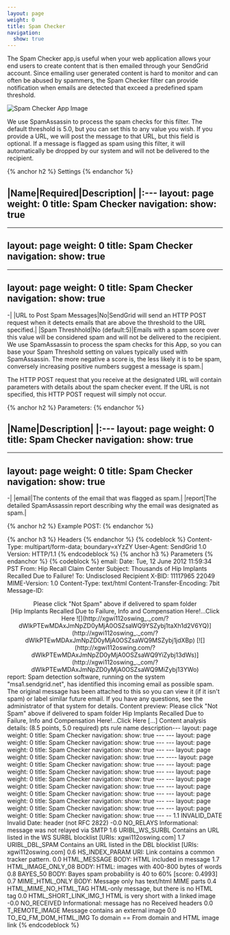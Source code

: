 ```yaml
---
layout: page
weight: 0
title: Spam Checker
navigation:
  show: true
---
```


The Spam Checker app,is useful when your web application allows your end users to create content that is then emailed through your SendGrid account. Since emailing user generated content is hard to monitor and can often be abused by spammers, the Spam Checker filter can provide notification when emails are detected that exceed a predefined spam threshold.

![Spam Checker App Image]({{root_url}}/images/spam_checker.png "Spam Checker")

We use SpamAssassin to process the spam checks for this filter. The default threshold is 5.0, but you can set this to any value you wish. If you provide a URL, we will post the message to that URL, but this field is optional. If a message is flagged as spam using this filter, it will automatically be dropped by our system and will not be delivered to the recipient.


{% anchor h2 %} Settings {% endanchor %}


|Name|Required|Description|
|:---
layout: page
weight: 0
title: Spam Checker
navigation:
  show: true
---
---
layout: page
weight: 0
title: Spam Checker
navigation:
  show: true
---
---
layout: page
weight: 0
title: Spam Checker
navigation:
  show: true
---
-|
|URL to Post Spam Messages|No|SendGrid will send an HTTP POST request when it detects emails that are above the threshold to the URL specified.|
|Spam Threshhold|No (default:5)|Emails with a spam score over this value will be considered spam and will not be delivered to the recipient. We use SpamAssassin to process the spam checks for this App, so you can base your Spam Threshold setting on values typically used with SpamAssassin. The more negative a score is, the less likely it is to be spam, conversely increasing positive numbers suggest a message is spam.|

The HTTP POST request that you receive at the designated URL will contain parameters with details about the spam checker event. If the URL is not specified, this HTTP POST request will simply not occur.


{% anchor h2 %} Parameters: {% endanchor %}


|Name|Description|
|:---
layout: page
weight: 0
title: Spam Checker
navigation:
  show: true
---
---
layout: page
weight: 0
title: Spam Checker
navigation:
  show: true
---
-|
|email|The contents of the email that was flagged as spam.|
|report|The detailed SpamAssassin report describing why the email was designated as spam.|


{% anchor h2 %} Example POST: {% endanchor %}
 
{% anchor h3 %} Headers {% endanchor %}
 {% codeblock %} Content-Type: multipart/form-data; boundary=xYzZY User-Agent: SendGrid 1.0 Version: HTTP/1.1 {% endcodeblock %} 
{% anchor h3 %} Parameters {% endanchor %}
 {% codeblock %} email: Date: Tue, 12 June 2012 11:59:34 PST From: Hip Recall Claim Center <hiprecallclaimcenter> Subject: Thousands of Hip Implants Recalled Due to Failure! To: Undisclosed Recipient <mail> X-BID: 11117965 22049 MIME-Version: 1.0 Content-Type: text/html Content-Transfer-Encoding: 7bit Message-ID:

<center markdown="1">
Please click "Not Spam" above if delivered to spam folder

  
  

<div markdown="1" align="center">
[Hip Implants Recalled Due to Failure, Info and Compensation Here!...Click Here  
![](http://xgwi112oswing_._com/?dWlkPTEwMDAxJmNpZD0yMjA0OSZsaWQ9YSZybj1taXh1d2V6YQ)](http://xgwi112oswing_._com/?dWlkPTEwMDAxJmNpZD0yMjA0OSZsaWQ9MSZybj1jdXBp)   
[![](http://xgwi112oswing.com/?dWlkPTEwMDAxJmNpZD0yMjA0OSZsaWQ9YiZybj13dWs)](http://xgwi112oswing_._com/?dWlkPTEwMDAxJmNpZD0yMjA0OSZsaWQ9MiZybj13YWo)   

</div>
</center>
report: Spam detection software, running on the system "msa1.sendgrid.net", has identified this incoming email as possible spam. The original message has been attached to this so you can view it (if it isn't spam) or label similar future email. If you have any questions, see the administrator of that system for details. Content preview: Please click "Not Spam" above if delivered to spam folder Hip Implants Recalled Due to Failure, Info and Compensation Here!...Click Here [...] Content analysis details: (8.5 points, 5.0 required) pts rule name description---
layout: page
weight: 0
title: Spam Checker
navigation:
  show: true
---
---
layout: page
weight: 0
title: Spam Checker
navigation:
  show: true
---
---
layout: page
weight: 0
title: Spam Checker
navigation:
  show: true
---
---
layout: page
weight: 0
title: Spam Checker
navigation:
  show: true
---
----
layout: page
weight: 0
title: Spam Checker
navigation:
  show: true
---
---
layout: page
weight: 0
title: Spam Checker
navigation:
  show: true
---
---
layout: page
weight: 0
title: Spam Checker
navigation:
  show: true
---
---
layout: page
weight: 0
title: Spam Checker
navigation:
  show: true
---
---
layout: page
weight: 0
title: Spam Checker
navigation:
  show: true
---
---
layout: page
weight: 0
title: Spam Checker
navigation:
  show: true
---
---
layout: page
weight: 0
title: Spam Checker
navigation:
  show: true
---
---
layout: page
weight: 0
title: Spam Checker
navigation:
  show: true
---
-- 1.1 INVALID_DATE Invalid Date: header (not RFC 2822) -0.0 NO_RELAYS Informational: message was not relayed via SMTP 1.6 URIBL_WS_SURBL Contains an URL listed in the WS SURBL blocklist [URIs: xgwi112oswing.com] 1.7 URIBL_DBL_SPAM Contains an URL listed in the DBL blocklist [URIs: xgwi112oswing.com] 0.6 HS_INDEX_PARAM URI: Link contains a common tracker pattern. 0.0 HTML_MESSAGE BODY: HTML included in message 1.7 HTML_IMAGE_ONLY_08 BODY: HTML: images with 400-800 bytes of words 0.8 BAYES_50 BODY: Bayes spam probability is 40 to 60% [score: 0.4993] 0.7 MIME_HTML_ONLY BODY: Message only has text/html MIME parts 0.4 HTML_MIME_NO_HTML_TAG HTML-only message, but there is no HTML tag 0.0 HTML_SHORT_LINK_IMG_1 HTML is very short with a linked image -0.0 NO_RECEIVED Informational: message has no Received headers 0.0 T_REMOTE_IMAGE Message contains an external image 0.0 TO_EQ_FM_DOM_HTML_IMG To domain == From domain and HTML image link {% endcodeblock %}</mail></hiprecallclaimcenter>
